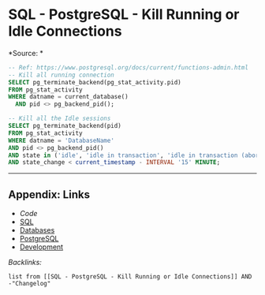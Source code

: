 # SQL - PostgreSQL - Kill Running or Idle Connections

\*Source: *

````SQL
-- Ref: https://www.postgresql.org/docs/current/functions-admin.html
-- Kill all running connection
SELECT pg_terminate_backend(pg_stat_activity.pid)
FROM pg_stat_activity
WHERE datname = current_database()  
  AND pid <> pg_backend_pid();
````

````SQL
-- Kill all the Idle sessions
SELECT pg_terminate_backend(pid)
FROM pg_stat_activity
WHERE datname = 'DatabaseName'
AND pid <> pg_backend_pid()
AND state in ('idle', 'idle in transaction', 'idle in transaction (aborted)', 'disabled')
AND state_change < current_timestamp - INTERVAL '15' MINUTE;
````

---

## Appendix: Links

* *Code*
* [SQL](SQL.md)
* [Databases](../../MOCs/Databases.md)
* [PostgreSQL](../../../3-Resources/Tools/Developer%20Tools/Data%20Stack/Databases/PostgreSQL.md)
* [Development](../../MOCs/Development.md)

*Backlinks:*

````dataview
list from [[SQL - PostgreSQL - Kill Running or Idle Connections]] AND -"Changelog"
````
